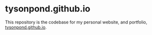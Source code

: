 # tysonpond.github.io
This repository is the codebase for my personal website, and portfolio, [tysonpond.github.io](https://tysonpond.github.io).